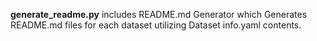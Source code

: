 **generate_readme.py** includes README.md Generator which Generates README.md files for each dataset utilizing Dataset info.yaml contents.